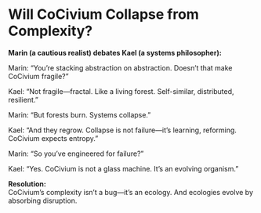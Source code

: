 <!-- status: stub; target: 150+ words -->
<!-- status: stub; target: 150+ words -->
<!-- status: stub; target: 150+ words -->
# Will CoCivium Collapse from Complexity?

**Marin (a cautious realist) debates Kael (a systems philosopher):**

Marin: “You’re stacking abstraction on abstraction. Doesn’t that make CoCivium fragile?”

Kael: “Not fragile—fractal. Like a living forest. Self-similar, distributed, resilient.”

Marin: “But forests burn. Systems collapse.”

Kael: “And they regrow. Collapse is not failure—it’s learning, reforming. CoCivium expects entropy.”

Marin: “So you’ve engineered for failure?”

Kael: “Yes. CoCivium is not a glass machine. It’s an evolving organism.”

**Resolution:**  
CoCivium’s complexity isn’t a bug—it’s an ecology. And ecologies evolve by absorbing disruption.




